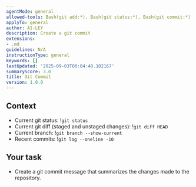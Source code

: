 ```yaml
---
agentMode: general
allowed-tools: Bash(git add:*), Bash(git status:*), Bash(git commit:*)
applyTo: general
author: AI-LEY
description: Create a git commit
extensions:
- .md
guidelines: N/A
instructionType: general
keywords: []
lastUpdated: '2025-09-03T00:04:48.102167'
summaryScore: 3.0
title: Git Commit
version: 1.0.0
---
```


## Context

- Current git status: !`git status`
- Current git diff (staged and unstaged changes): !`git diff HEAD`
- Current branch: !`git branch --show-current`
- Recent commits: !`git log --oneline -10`

## Your task
- Create a git commit message that summarizes the changes made to the repository.
